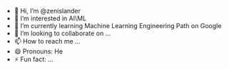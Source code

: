 - 👋 Hi, I’m @zenislander
- 👀 I’m interested in AI\ML
- 🌱 I’m currently learning Machine Learning Engineering Path on Google
- 💞️ I’m looking to collaborate on ...
- 📫 How to reach me ...
- 😄 Pronouns: He
- ⚡ Fun fact: ...

<!---
zenislander/zenislander is a ✨ special ✨ repository because its `README.md` (this file) appears on your GitHub profile.
You can click the Preview link to take a look at your changes.
--->
